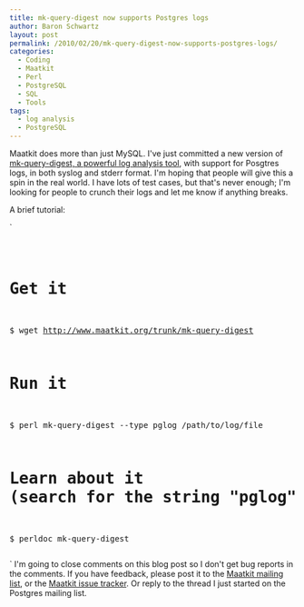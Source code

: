 ```yaml
---
title: mk-query-digest now supports Postgres logs
author: Baron Schwartz
layout: post
permalink: /2010/02/20/mk-query-digest-now-supports-postgres-logs/
categories:
  - Coding
  - Maatkit
  - Perl
  - PostgreSQL
  - SQL
  - Tools
tags:
  - log analysis
  - PostgreSQL
---
```

Maatkit does more than just MySQL. I've just committed a new version of [mk-query-digest, a powerful log analysis tool][1], with support for Posgtres logs, in both syslog and stderr format. I'm hoping that people will give this a spin in the real world. I have lots of test cases, but that's never enough; I'm looking for people to crunch their logs and let me know if anything breaks.

A brief tutorial:

`<pre>
# Get it
$ wget http://www.maatkit.org/trunk/mk-query-digest

# Run it
$ perl mk-query-digest --type pglog /path/to/log/file

# Learn about it (search for the string "pglog")
$ perldoc mk-query-digest
</pre>` 
I'm going to close comments on this blog post so I don't get bug reports in the comments. If you have feedback, please post it to the [Maatkit mailing list][2], or the [Maatkit issue tracker][3]. Or reply to the thread I just started on the Postgres mailing list.

 [1]: http://www.maatkit.org/doc/mk-query-digest.html
 [2]: http://groups.google.com/group/maatkit-discuss
 [3]: http://code.google.com/p/maatkit/issues/list

